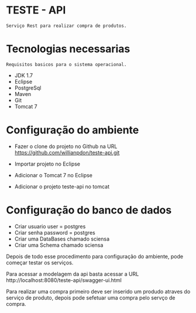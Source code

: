 # TESTE - API
	Serviço Rest para realizar compra de produtos.


# Tecnologias necessarias
	Requisitos basicos para o sistema operacional.

 - JDK 1.7
 - Eclipse
 - PostgreSql
 - Maven
 - Git
 - Tomcat 7
  
# Configuração do ambiente
  
 - Fazer o clone do projeto no Github na URL https://github.com/willianpdon/teste-api.git
 
 - Importar projeto no Eclipse
 
 - Adicionar o Tomcat 7 no Eclipse 
 
 - Adicionar o projeto teste-api no tomcat
 
# Configuração do banco de dados
 - Criar usuario user = postgres
 - Criar senha password = postgres
 - Criar uma DataBases chamado sciensa 
 - Criar uma Schema  chamado sciensa
 
 
Depois de todo esse procedimento para configuração do ambiente, pode começar testar os serviços. 
 	
Para acessar a modelagem da api basta acessar a URL http://localhost:8080/teste-api/swagger-ui.html

Para realizar uma compra primeiro deve ser inserido um produdo atraves do serviço de produto, depois pode sefetuar uma compra pelo servço de compra.


 	 
 
 
  